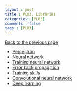 ```yaml
---
layout : post
title : PL03, Libraries
categories: [PL03]
comments : false
tags : [PL03]
---
```

[Back to the previous page](https://userdyk-github.github.io/Study.html) <br>


- <a href='https://userdyk-github.github.io/ai03-topic01/AI03-Topic01-Perceptron.html'>Perceptron</a>
- <a href='https://userdyk-github.github.io/ai03-topic01/AI03-Topic01-Neural-network.html'>Neural network</a>
- <a href='https://userdyk-github.github.io/ai03-topic01/AI03-Topic01-Training-neural-network.html'>Training neural network</a>
- <a href='https://userdyk-github.github.io/ai03-topic01/AI03-Topic01-Error-back-propagation.html'>Error back propagation</a>
- <a href='https://userdyk-github.github.io/ai03-topic01/AI03-Topic01-Training-skills.html'>Training skills</a>
- <a href='https://userdyk-github.github.io/ai03-topic01/AI03-Topic01-Convolutional-neural-network.html'>Convolutional neural network</a>
- <a href='https://userdyk-github.github.io/ai03-topic01/AI03-Topic01-Deep-learning.html'>Deep learning</a>
